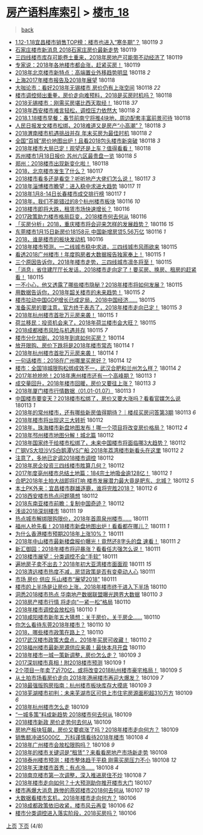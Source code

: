 [房产语料库索引](../../README.md)  > [楼市_18](楼市_18.md)
====
> [back](../README.md)

- [1.12-1.18宜昌楼市销售TOP榜：楼市也进入“寒冬期”？](http://jkwz.applinzi.com/ittc/7060337721048826886.html#1.12-1.18%E5%AE%9C%E6%98%8C%E6%A5%BC%E5%B8%82%E9%94%80%E5%94%AETOP%E6%A6%9C%EF%BC%9A%E6%A5%BC%E5%B8%82%E4%B9%9F%E8%BF%9B%E5%85%A5%E2%80%9C%E5%AF%92%E5%86%AC%E6%9C%9F%E2%80%9D%EF%BC%9F) 180119 *3* 
- [石家庄楼市新消息 2018石家庄房价最新走势](http://jkwz.applinzi.com/ittc/7060264080953050129.html#%E7%9F%B3%E5%AE%B6%E5%BA%84%E6%A5%BC%E5%B8%82%E6%96%B0%E6%B6%88%E6%81%AF+2018%E7%9F%B3%E5%AE%B6%E5%BA%84%E6%88%BF%E4%BB%B7%E6%9C%80%E6%96%B0%E8%B5%B0%E5%8A%BF) 180119  
- [三四线楼市库存可能卷土重来，2018年房地产可能带不动经济了](http://jkwz.applinzi.com/ittc/7060237196206801927.html#%E4%B8%89%E5%9B%9B%E7%BA%BF%E6%A5%BC%E5%B8%82%E5%BA%93%E5%AD%98%E5%8F%AF%E8%83%BD%E5%8D%B7%E5%9C%9F%E9%87%8D%E6%9D%A5%EF%BC%8C2018%E5%B9%B4%E6%88%BF%E5%9C%B0%E4%BA%A7%E5%8F%AF%E8%83%BD%E5%B8%A6%E4%B8%8D%E5%8A%A8%E7%BB%8F%E6%B5%8E%E4%BA%86) 180119  
- [专家说：2018年各地楼市都会涨，赶紧买房！](http://jkwz.applinzi.com/ittc/7060074942215750667.html#%E4%B8%93%E5%AE%B6%E8%AF%B4%EF%BC%9A2018%E5%B9%B4%E5%90%84%E5%9C%B0%E6%A5%BC%E5%B8%82%E9%83%BD%E4%BC%9A%E6%B6%A8%EF%BC%8C%E8%B5%B6%E7%B4%A7%E4%B9%B0%E6%88%BF%EF%BC%81) 180119  
- [2018年北京楼市新特点：高端置业外移趋势明显](http://jkwz.applinzi.com/ittc/7059970615685940230.html#2018%E5%B9%B4%E5%8C%97%E4%BA%AC%E6%A5%BC%E5%B8%82%E6%96%B0%E7%89%B9%E7%82%B9%EF%BC%9A%E9%AB%98%E7%AB%AF%E7%BD%AE%E4%B8%9A%E5%A4%96%E7%A7%BB%E8%B6%8B%E5%8A%BF%E6%98%8E%E6%98%BE) 180118 *2* 
- [上海2017年楼市报告及2018年展望](http://jkwz.applinzi.com/ittc/7059962033447896070.html#%E4%B8%8A%E6%B5%B72017%E5%B9%B4%E6%A5%BC%E5%B8%82%E6%8A%A5%E5%91%8A%E5%8F%8A2018%E5%B9%B4%E5%B1%95%E6%9C%9B) 180118  
- [大咖论市：看好2018年无锡楼市 房价仍有上涨空间](http://jkwz.applinzi.com/ittc/7059924672496272390.html#%E5%A4%A7%E5%92%96%E8%AE%BA%E5%B8%82%EF%BC%9A%E7%9C%8B%E5%A5%BD2018%E5%B9%B4%E6%97%A0%E9%94%A1%E6%A5%BC%E5%B8%82+%E6%88%BF%E4%BB%B7%E4%BB%8D%E6%9C%89%E4%B8%8A%E6%B6%A8%E7%A9%BA%E9%97%B4) 180118 *22* 
- [楼市调控频出重拳，房价走向难预料，2018是买房时机吗？](http://jkwz.applinzi.com/ittc/7059919238276318218.html#%E6%A5%BC%E5%B8%82%E8%B0%83%E6%8E%A7%E9%A2%91%E5%87%BA%E9%87%8D%E6%8B%B3%EF%BC%8C%E6%88%BF%E4%BB%B7%E8%B5%B0%E5%90%91%E9%9A%BE%E9%A2%84%E6%96%99%EF%BC%8C2018%E6%98%AF%E4%B9%B0%E6%88%BF%E6%97%B6%E6%9C%BA%E5%90%97%EF%BC%9F) 180118  
- [2018无锡楼市：刚需买房堪比西天取经！](http://jkwz.applinzi.com/ittc/7059899238421365776.html#2018%E6%97%A0%E9%94%A1%E6%A5%BC%E5%B8%82%EF%BC%9A%E5%88%9A%E9%9C%80%E4%B9%B0%E6%88%BF%E5%A0%AA%E6%AF%94%E8%A5%BF%E5%A4%A9%E5%8F%96%E7%BB%8F%EF%BC%81) 180118 *37* 
- [2018年西安楼市难言轻松，调控压力依然大](http://jkwz.applinzi.com/ittc/7059884407047848967.html#2018%E5%B9%B4%E8%A5%BF%E5%AE%89%E6%A5%BC%E5%B8%82%E9%9A%BE%E8%A8%80%E8%BD%BB%E6%9D%BE%EF%BC%8C%E8%B0%83%E6%8E%A7%E5%8E%8B%E5%8A%9B%E4%BE%9D%E7%84%B6%E5%A4%A7) 180118 *2* 
- [2018.1.18楼市早餐：春节前南宁将推4块地，周边配套丰富前景可待](http://jkwz.applinzi.com/ittc/7059874237332849671.html#2018.1.18%E6%A5%BC%E5%B8%82%E6%97%A9%E9%A4%90%EF%BC%9A%E6%98%A5%E8%8A%82%E5%89%8D%E5%8D%97%E5%AE%81%E5%B0%86%E6%8E%A84%E5%9D%97%E5%9C%B0%EF%BC%8C%E5%91%A8%E8%BE%B9%E9%85%8D%E5%A5%97%E4%B8%B0%E5%AF%8C%E5%89%8D%E6%99%AF%E5%8F%AF%E5%BE%85) 180118  
- [人民日报发文楼市松绑，2018难道又是房产“小高潮”？](http://jkwz.applinzi.com/ittc/7059873166732559366.html#%E4%BA%BA%E6%B0%91%E6%97%A5%E6%8A%A5%E5%8F%91%E6%96%87%E6%A5%BC%E5%B8%82%E6%9D%BE%E7%BB%91%EF%BC%8C2018%E9%9A%BE%E9%81%93%E5%8F%88%E6%98%AF%E6%88%BF%E4%BA%A7%E2%80%9C%E5%B0%8F%E9%AB%98%E6%BD%AE%E2%80%9D%EF%BC%9F) 180118 *3* 
- [2018渭南楼市机遇挑战并存 年末买房为最佳时机](http://jkwz.applinzi.com/ittc/7059844746199958538.html#2018%E6%B8%AD%E5%8D%97%E6%A5%BC%E5%B8%82%E6%9C%BA%E9%81%87%E6%8C%91%E6%88%98%E5%B9%B6%E5%AD%98+%E5%B9%B4%E6%9C%AB%E4%B9%B0%E6%88%BF%E4%B8%BA%E6%9C%80%E4%BD%B3%E6%97%B6%E6%9C%BA) 180118 *2* 
- [全国“百城”房价地图出炉！且看2018包头楼市新突破](http://jkwz.applinzi.com/ittc/7059870119977550855.html#%E5%85%A8%E5%9B%BD%E2%80%9C%E7%99%BE%E5%9F%8E%E2%80%9D%E6%88%BF%E4%BB%B7%E5%9C%B0%E5%9B%BE%E5%87%BA%E7%82%89%EF%BC%81%E4%B8%94%E7%9C%8B2018%E5%8C%85%E5%A4%B4%E6%A5%BC%E5%B8%82%E6%96%B0%E7%AA%81%E7%A0%B4) 180118 *3* 
- [2018年楼市大局已定！观望还是上车？值得看看！](http://jkwz.applinzi.com/ittc/7059869910887302155.html#2018%E5%B9%B4%E6%A5%BC%E5%B8%82%E5%A4%A7%E5%B1%80%E5%B7%B2%E5%AE%9A%EF%BC%81%E8%A7%82%E6%9C%9B%E8%BF%98%E6%98%AF%E4%B8%8A%E8%BD%A6%EF%BC%9F%E5%80%BC%E5%BE%97%E7%9C%8B%E7%9C%8B%EF%BC%81) 180118  
- [苏州楼市1月18日报价 苏州六区最贵盘一览](http://jkwz.applinzi.com/ittc/7059846696329020423.html#%E8%8B%8F%E5%B7%9E%E6%A5%BC%E5%B8%821%E6%9C%8818%E6%97%A5%E6%8A%A5%E4%BB%B7+%E8%8B%8F%E5%B7%9E%E5%85%AD%E5%8C%BA%E6%9C%80%E8%B4%B5%E7%9B%98%E4%B8%80%E8%A7%88) 180118 *5* 
- [郑州：2018楼市出现新变化啦！](http://jkwz.applinzi.com/ittc/7059816750743290896.html#%E9%83%91%E5%B7%9E%EF%BC%9A2018%E6%A5%BC%E5%B8%82%E5%87%BA%E7%8E%B0%E6%96%B0%E5%8F%98%E5%8C%96%E5%95%A6%EF%BC%81) 180118  
- [2018，北京楼市发生了什么？](http://jkwz.applinzi.com/ittc/7059671635051676678.html#2018%EF%BC%8C%E5%8C%97%E4%BA%AC%E6%A5%BC%E5%B8%82%E5%8F%91%E7%94%9F%E4%BA%86%E4%BB%80%E4%B9%88%EF%BC%9F) 180117  
- [2018楼市看多还是看空？听听地产大佬们怎么说！](http://jkwz.applinzi.com/ittc/7059637748283999242.html#2018%E6%A5%BC%E5%B8%82%E7%9C%8B%E5%A4%9A%E8%BF%98%E6%98%AF%E7%9C%8B%E7%A9%BA%EF%BC%9F%E5%90%AC%E5%90%AC%E5%9C%B0%E4%BA%A7%E5%A4%A7%E4%BD%AC%E4%BB%AC%E6%80%8E%E4%B9%88%E8%AF%B4%EF%BC%81) 180117 *3* 
- [2018年淄博楼市瞻望：进入稳中求进大趋势](http://jkwz.applinzi.com/ittc/7059562576185132042.html#2018%E5%B9%B4%E6%B7%84%E5%8D%9A%E6%A5%BC%E5%B8%82%E7%9E%BB%E6%9C%9B%EF%BC%9A%E8%BF%9B%E5%85%A5%E7%A8%B3%E4%B8%AD%E6%B1%82%E8%BF%9B%E5%A4%A7%E8%B6%8B%E5%8A%BF) 180117 *11* 
- [2018年1月8-14日长春楼市成交排行榜](http://jkwz.applinzi.com/ittc/7059553509794382859.html#2018%E5%B9%B41%E6%9C%888-14%E6%97%A5%E9%95%BF%E6%98%A5%E6%A5%BC%E5%B8%82%E6%88%90%E4%BA%A4%E6%8E%92%E8%A1%8C%E6%A6%9C) 180117 *1* 
- [2018年，我们不能错过的8个杭州楼市板块](http://jkwz.applinzi.com/ittc/7059306474440754186.html#2018%E5%B9%B4%EF%BC%8C%E6%88%91%E4%BB%AC%E4%B8%8D%E8%83%BD%E9%94%99%E8%BF%87%E7%9A%848%E4%B8%AA%E6%9D%AD%E5%B7%9E%E6%A5%BC%E5%B8%82%E6%9D%BF%E5%9D%97) 180116 *10* 
- [2018楼市即将大跌，租赁市场快速增长？](http://jkwz.applinzi.com/ittc/7059285022605837328.html#2018%E6%A5%BC%E5%B8%82%E5%8D%B3%E5%B0%86%E5%A4%A7%E8%B7%8C%EF%BC%8C%E7%A7%9F%E8%B5%81%E5%B8%82%E5%9C%BA%E5%BF%AB%E9%80%9F%E5%A2%9E%E9%95%BF%EF%BC%9F) 180116  
- [2017政策助力楼市格局巨变，2018楼市何去何从](http://jkwz.applinzi.com/ittc/7059236644664640519.html#2017%E6%94%BF%E7%AD%96%E5%8A%A9%E5%8A%9B%E6%A5%BC%E5%B8%82%E6%A0%BC%E5%B1%80%E5%B7%A8%E5%8F%98%EF%BC%8C2018%E6%A5%BC%E5%B8%82%E4%BD%95%E5%8E%BB%E4%BD%95%E4%BB%8E) 180116  
- [「买房分析」2018，重庆楼市将会迎来怎样的发展趋势？](http://jkwz.applinzi.com/ittc/7059211251484197905.html#%E3%80%8C%E4%B9%B0%E6%88%BF%E5%88%86%E6%9E%90%E3%80%8D2018%EF%BC%8C%E9%87%8D%E5%BA%86%E6%A5%BC%E5%B8%82%E5%B0%86%E4%BC%9A%E8%BF%8E%E6%9D%A5%E6%80%8E%E6%A0%B7%E7%9A%84%E5%8F%91%E5%B1%95%E8%B6%8B%E5%8A%BF%EF%BC%9F) 180116 *15* 
- [东莞楼市1月15日新房价18158元 中国新增房贷5.56万亿](http://jkwz.applinzi.com/ittc/7059207126243607558.html#%E4%B8%9C%E8%8E%9E%E6%A5%BC%E5%B8%821%E6%9C%8815%E6%97%A5%E6%96%B0%E6%88%BF%E4%BB%B718158%E5%85%83+%E4%B8%AD%E5%9B%BD%E6%96%B0%E5%A2%9E%E6%88%BF%E8%B4%B75.56%E4%B8%87%E4%BA%BF) 180116 *1* 
- [2018，谁是楼市的板块发动机](http://jkwz.applinzi.com/ittc/7059195159797826566.html#2018%EF%BC%8C%E8%B0%81%E6%98%AF%E6%A5%BC%E5%B8%82%E7%9A%84%E6%9D%BF%E5%9D%97%E5%8F%91%E5%8A%A8%E6%9C%BA) 180116  
- [2018年楼市预测，一二线城市稳中求进，三四线城市风雨欲来](http://jkwz.applinzi.com/ittc/7058947028078298118.html#2018%E5%B9%B4%E6%A5%BC%E5%B8%82%E9%A2%84%E6%B5%8B%EF%BC%8C%E4%B8%80%E4%BA%8C%E7%BA%BF%E5%9F%8E%E5%B8%82%E7%A8%B3%E4%B8%AD%E6%B1%82%E8%BF%9B%EF%BC%8C%E4%B8%89%E5%9B%9B%E7%BA%BF%E5%9F%8E%E5%B8%82%E9%A3%8E%E9%9B%A8%E6%AC%B2%E6%9D%A5) 180115  
- [看透2018广州楼市！年度购房者大数据报告独家奉上！](http://jkwz.applinzi.com/ittc/7058889518281655307.html#%E7%9C%8B%E9%80%8F2018%E5%B9%BF%E5%B7%9E%E6%A5%BC%E5%B8%82%EF%BC%81%E5%B9%B4%E5%BA%A6%E8%B4%AD%E6%88%BF%E8%80%85%E5%A4%A7%E6%95%B0%E6%8D%AE%E6%8A%A5%E5%91%8A%E7%8B%AC%E5%AE%B6%E5%A5%89%E4%B8%8A%EF%BC%81) 180115 *1* 
- [三个原因告诉你，2018年楼市走势，三四线城市凛冬将至！](http://jkwz.applinzi.com/ittc/7058874812712092682.html#%E4%B8%89%E4%B8%AA%E5%8E%9F%E5%9B%A0%E5%91%8A%E8%AF%89%E4%BD%A0%EF%BC%8C2018%E5%B9%B4%E6%A5%BC%E5%B8%82%E8%B5%B0%E5%8A%BF%EF%BC%8C%E4%B8%89%E5%9B%9B%E7%BA%BF%E5%9F%8E%E5%B8%82%E5%87%9B%E5%86%AC%E5%B0%86%E8%87%B3%EF%BC%81) 180115  
- [「消息」省住建厅厅长发话，2018楼市走向定了！要买房、换房、租房的赶紧看！](http://jkwz.applinzi.com/ittc/7058874792566850567.html#%E3%80%8C%E6%B6%88%E6%81%AF%E3%80%8D%E7%9C%81%E4%BD%8F%E5%BB%BA%E5%8E%85%E5%8E%85%E9%95%BF%E5%8F%91%E8%AF%9D%EF%BC%8C2018%E6%A5%BC%E5%B8%82%E8%B5%B0%E5%90%91%E5%AE%9A%E4%BA%86%EF%BC%81%E8%A6%81%E4%B9%B0%E6%88%BF%E3%80%81%E6%8D%A2%E6%88%BF%E3%80%81%E7%A7%9F%E6%88%BF%E7%9A%84%E8%B5%B6%E7%B4%A7%E7%9C%8B%EF%BC%81) 180115  
- [一不小心，他又透露了哪些楼市隐秘？2018年楼市将如何发展？](http://jkwz.applinzi.com/ittc/7058819287500719111.html#%E4%B8%80%E4%B8%8D%E5%B0%8F%E5%BF%83%EF%BC%8C%E4%BB%96%E5%8F%88%E9%80%8F%E9%9C%B2%E4%BA%86%E5%93%AA%E4%BA%9B%E6%A5%BC%E5%B8%82%E9%9A%90%E7%A7%98%EF%BC%9F2018%E5%B9%B4%E6%A5%BC%E5%B8%82%E5%B0%86%E5%A6%82%E4%BD%95%E5%8F%91%E5%B1%95%EF%BC%9F) 180115  
- [用数据告诉你，2018年韶关楼市的未来趋势！](http://jkwz.applinzi.com/ittc/7058807970538718215.html#%E7%94%A8%E6%95%B0%E6%8D%AE%E5%91%8A%E8%AF%89%E4%BD%A0%EF%BC%8C2018%E5%B9%B4%E9%9F%B6%E5%85%B3%E6%A5%BC%E5%B8%82%E7%9A%84%E6%9C%AA%E6%9D%A5%E8%B6%8B%E5%8A%BF%EF%BC%81) 180115 *2* 
- [楼市拉动中国GDP增长已成定局，2018中国经济……](http://jkwz.applinzi.com/ittc/7058816194268627984.html#%E6%A5%BC%E5%B8%82%E6%8B%89%E5%8A%A8%E4%B8%AD%E5%9B%BDGDP%E5%A2%9E%E9%95%BF%E5%B7%B2%E6%88%90%E5%AE%9A%E5%B1%80%EF%BC%8C2018%E4%B8%AD%E5%9B%BD%E7%BB%8F%E6%B5%8E%E2%80%A6%E2%80%A6) 180115  
- [准备买房的要注意，官方终于表态了，2018年楼市走向已定！](http://jkwz.applinzi.com/ittc/7058816173896893447.html#%E5%87%86%E5%A4%87%E4%B9%B0%E6%88%BF%E7%9A%84%E8%A6%81%E6%B3%A8%E6%84%8F%EF%BC%8C%E5%AE%98%E6%96%B9%E7%BB%88%E4%BA%8E%E8%A1%A8%E6%80%81%E4%BA%86%EF%BC%8C2018%E5%B9%B4%E6%A5%BC%E5%B8%82%E8%B5%B0%E5%90%91%E5%B7%B2%E5%AE%9A%EF%BC%81) 180115 *3* 
- [2018年杭州楼市首批万元房来袭！](http://jkwz.applinzi.com/ittc/7058815125576745994.html#2018%E5%B9%B4%E6%9D%AD%E5%B7%9E%E6%A5%BC%E5%B8%82%E9%A6%96%E6%89%B9%E4%B8%87%E5%85%83%E6%88%BF%E6%9D%A5%E8%A2%AD%EF%BC%81) 180115 *1* 
- [荷兰移民：投资机会来了，2018年荷兰楼市会大旺？](http://jkwz.applinzi.com/ittc/7058740527275443210.html#%E8%8D%B7%E5%85%B0%E7%A7%BB%E6%B0%91%EF%BC%9A%E6%8A%95%E8%B5%84%E6%9C%BA%E4%BC%9A%E6%9D%A5%E4%BA%86%EF%BC%8C2018%E5%B9%B4%E8%8D%B7%E5%85%B0%E6%A5%BC%E5%B8%82%E4%BC%9A%E5%A4%A7%E6%97%BA%EF%BC%9F) 180115  
- [2018成都楼市风险与机遇并存](http://jkwz.applinzi.com/ittc/7058667044285711366.html#2018%E6%88%90%E9%83%BD%E6%A5%BC%E5%B8%82%E9%A3%8E%E9%99%A9%E4%B8%8E%E6%9C%BA%E9%81%87%E5%B9%B6%E5%AD%98) 180115 *7* 
- [楼市分化加剧，2018年到底如何买房？](http://jkwz.applinzi.com/ittc/7058553272892130315.html#%E6%A5%BC%E5%B8%82%E5%88%86%E5%8C%96%E5%8A%A0%E5%89%A7%EF%BC%8C2018%E5%B9%B4%E5%88%B0%E5%BA%95%E5%A6%82%E4%BD%95%E4%B9%B0%E6%88%BF%EF%BC%9F) 180114  
- [放开限购、房价下跌将是2018年楼市常态](http://jkwz.applinzi.com/ittc/7058542057130296336.html#%E6%94%BE%E5%BC%80%E9%99%90%E8%B4%AD%E3%80%81%E6%88%BF%E4%BB%B7%E4%B8%8B%E8%B7%8C%E5%B0%86%E6%98%AF2018%E5%B9%B4%E6%A5%BC%E5%B8%82%E5%B8%B8%E6%80%81) 180114 *1* 
- [2018年杭州楼市首批万元房来袭！](http://jkwz.applinzi.com/ittc/7058521048603952138.html#2018%E5%B9%B4%E6%9D%AD%E5%B7%9E%E6%A5%BC%E5%B8%82%E9%A6%96%E6%89%B9%E4%B8%87%E5%85%83%E6%88%BF%E6%9D%A5%E8%A2%AD%EF%BC%81) 180114 *1* 
- [一句话楼市：2018在广州哪里买房好？](http://jkwz.applinzi.com/ittc/7058497982217847814.html#%E4%B8%80%E5%8F%A5%E8%AF%9D%E6%A5%BC%E5%B8%82%EF%BC%9A2018%E5%9C%A8%E5%B9%BF%E5%B7%9E%E5%93%AA%E9%87%8C%E4%B9%B0%E6%88%BF%E5%A5%BD%EF%BC%9F) 180114 *12* 
- [楼市：全国18城限购松绑成效不一，武汉合肥和兰州怎么样？](http://jkwz.applinzi.com/ittc/7058379456366773254.html#%E6%A5%BC%E5%B8%82%EF%BC%9A%E5%85%A8%E5%9B%BD18%E5%9F%8E%E9%99%90%E8%B4%AD%E6%9D%BE%E7%BB%91%E6%88%90%E6%95%88%E4%B8%8D%E4%B8%80%EF%BC%8C%E6%AD%A6%E6%B1%89%E5%90%88%E8%82%A5%E5%92%8C%E5%85%B0%E5%B7%9E%E6%80%8E%E4%B9%88%E6%A0%B7%EF%BC%9F) 180114 *2* 
- [2017年抢抢抢！2018年惠州楼市还有一个高峰期？](http://jkwz.applinzi.com/ittc/7058163188405634065.html#2017%E5%B9%B4%E6%8A%A2%E6%8A%A2%E6%8A%A2%EF%BC%812018%E5%B9%B4%E6%83%A0%E5%B7%9E%E6%A5%BC%E5%B8%82%E8%BF%98%E6%9C%89%E4%B8%80%E4%B8%AA%E9%AB%98%E5%B3%B0%E6%9C%9F%EF%BC%9F) 180113 *1* 
- [成交量回升，2018年楼市回暖，房价又要往上涨？](http://jkwz.applinzi.com/ittc/7058140621347226640.html#%E6%88%90%E4%BA%A4%E9%87%8F%E5%9B%9E%E5%8D%87%EF%BC%8C2018%E5%B9%B4%E6%A5%BC%E5%B8%82%E5%9B%9E%E6%9A%96%EF%BC%8C%E6%88%BF%E4%BB%B7%E5%8F%88%E8%A6%81%E5%BE%80%E4%B8%8A%E6%B6%A8%EF%BC%9F) 180113 *3* 
- [2018年厦门楼市行情数据（01.01-01.07）](http://jkwz.applinzi.com/ittc/7057744972315362321.html#2018%E5%B9%B4%E5%8E%A6%E9%97%A8%E6%A5%BC%E5%B8%82%E8%A1%8C%E6%83%85%E6%95%B0%E6%8D%AE%EF%BC%8801.01-01.07%EF%BC%89) 180113 *1* 
- [中国楼市要变天？2018楼市松绑了，房价又要大涨吗？看看官媒怎么说](http://jkwz.applinzi.com/ittc/7058022147107062800.html#%E4%B8%AD%E5%9B%BD%E6%A5%BC%E5%B8%82%E8%A6%81%E5%8F%98%E5%A4%A9%EF%BC%9F2018%E6%A5%BC%E5%B8%82%E6%9D%BE%E7%BB%91%E4%BA%86%EF%BC%8C%E6%88%BF%E4%BB%B7%E5%8F%88%E8%A6%81%E5%A4%A7%E6%B6%A8%E5%90%97%EF%BC%9F%E7%9C%8B%E7%9C%8B%E5%AE%98%E5%AA%92%E6%80%8E%E4%B9%88%E8%AF%B4) 180113 *1* 
- [2018年的常州楼市，还有哪些新房值得期待？｜楼叔买房问答第3期](http://jkwz.applinzi.com/ittc/7057934443656774673.html#2018%E5%B9%B4%E7%9A%84%E5%B8%B8%E5%B7%9E%E6%A5%BC%E5%B8%82%EF%BC%8C%E8%BF%98%E6%9C%89%E5%93%AA%E4%BA%9B%E6%96%B0%E6%88%BF%E5%80%BC%E5%BE%97%E6%9C%9F%E5%BE%85%EF%BC%9F%EF%BD%9C%E6%A5%BC%E5%8F%94%E4%B9%B0%E6%88%BF%E9%97%AE%E7%AD%94%E7%AC%AC3%E6%9C%9F) 180113 *6* 
- [2018年楼市将出现这三大转折](http://jkwz.applinzi.com/ittc/7057825466998588432.html#2018%E5%B9%B4%E6%A5%BC%E5%B8%82%E5%B0%86%E5%87%BA%E7%8E%B0%E8%BF%99%E4%B8%89%E5%A4%A7%E8%BD%AC%E6%8A%98) 180112  
- [2018年，珠海楼市新盘地图发布！哪一个项目将改变房价格局？](http://jkwz.applinzi.com/ittc/7057795721451799568.html#2018%E5%B9%B4%EF%BC%8C%E7%8F%A0%E6%B5%B7%E6%A5%BC%E5%B8%82%E6%96%B0%E7%9B%98%E5%9C%B0%E5%9B%BE%E5%8F%91%E5%B8%83%EF%BC%81%E5%93%AA%E4%B8%80%E4%B8%AA%E9%A1%B9%E7%9B%AE%E5%B0%86%E6%94%B9%E5%8F%98%E6%88%BF%E4%BB%B7%E6%A0%BC%E5%B1%80%EF%BC%9F) 180112 *4* 
- [2018年邳州楼市地图分解！城北篇](http://jkwz.applinzi.com/ittc/7057742438620202000.html#2018%E5%B9%B4%E9%82%B3%E5%B7%9E%E6%A5%BC%E5%B8%82%E5%9C%B0%E5%9B%BE%E5%88%86%E8%A7%A3%EF%BC%81%E5%9F%8E%E5%8C%97%E7%AF%87) 180112  
- [2018年国家终于给楼市松绑了，未来中国楼市将面临哪3大趋势？](http://jkwz.applinzi.com/ittc/7057742007437362182.html#2018%E5%B9%B4%E5%9B%BD%E5%AE%B6%E7%BB%88%E4%BA%8E%E7%BB%99%E6%A5%BC%E5%B8%82%E6%9D%BE%E7%BB%91%E4%BA%86%EF%BC%8C%E6%9C%AA%E6%9D%A5%E4%B8%AD%E5%9B%BD%E6%A5%BC%E5%B8%82%E5%B0%86%E9%9D%A2%E4%B8%B4%E5%93%AA3%E5%A4%A7%E8%B6%8B%E5%8A%BF%EF%BC%9F) 180112  
- [广钢VS大坦沙VS白鹅潭VS广船 2018年荔湾楼市新看头在这里](http://jkwz.applinzi.com/ittc/7057739521242694662.html#%E5%B9%BF%E9%92%A2VS%E5%A4%A7%E5%9D%A6%E6%B2%99VS%E7%99%BD%E9%B9%85%E6%BD%ADVS%E5%B9%BF%E8%88%B9+2018%E5%B9%B4%E8%8D%94%E6%B9%BE%E6%A5%BC%E5%B8%82%E6%96%B0%E7%9C%8B%E5%A4%B4%E5%9C%A8%E8%BF%99%E9%87%8C) 180112 *2* 
- [注意了，多地已定调2018楼市调控](http://jkwz.applinzi.com/ittc/7057697274593805329.html#%E6%B3%A8%E6%84%8F%E4%BA%86%EF%BC%8C%E5%A4%9A%E5%9C%B0%E5%B7%B2%E5%AE%9A%E8%B0%832018%E6%A5%BC%E5%B8%82%E8%B0%83%E6%8E%A7) 180112  
- [2018年房企投资三四线楼市胜算几何？](http://jkwz.applinzi.com/ittc/7057688465162896391.html#2018%E5%B9%B4%E6%88%BF%E4%BC%81%E6%8A%95%E8%B5%84%E4%B8%89%E5%9B%9B%E7%BA%BF%E6%A5%BC%E5%B8%82%E8%83%9C%E7%AE%97%E5%87%A0%E4%BD%95%EF%BC%9F) 180112  
- [2017年度亳州楼市总结土地篇：184宗土地吸金逾128亿！](http://jkwz.applinzi.com/ittc/7057686194727420944.html#2017%E5%B9%B4%E5%BA%A6%E4%BA%B3%E5%B7%9E%E6%A5%BC%E5%B8%82%E6%80%BB%E7%BB%93%E5%9C%9F%E5%9C%B0%E7%AF%87%EF%BC%9A184%E5%AE%97%E5%9C%9F%E5%9C%B0%E5%90%B8%E9%87%91%E9%80%BE128%E4%BA%BF%EF%BC%81) 180112 *1* 
- [合肥2018年土拍大战即将打响 楼市发展潜力最大竟是肥东、北城？](http://jkwz.applinzi.com/ittc/7057659953630675985.html#%E5%90%88%E8%82%A52018%E5%B9%B4%E5%9C%9F%E6%8B%8D%E5%A4%A7%E6%88%98%E5%8D%B3%E5%B0%86%E6%89%93%E5%93%8D+%E6%A5%BC%E5%B8%82%E5%8F%91%E5%B1%95%E6%BD%9C%E5%8A%9B%E6%9C%80%E5%A4%A7%E7%AB%9F%E6%98%AF%E8%82%A5%E4%B8%9C%E3%80%81%E5%8C%97%E5%9F%8E%EF%BC%9F) 180112 *5* 
- [本土PK外来：宜昌楼市群雄逐鹿，谁将完胜2018？](http://jkwz.applinzi.com/ittc/7057652397902398470.html#%E6%9C%AC%E5%9C%9FPK%E5%A4%96%E6%9D%A5%EF%BC%9A%E5%AE%9C%E6%98%8C%E6%A5%BC%E5%B8%82%E7%BE%A4%E9%9B%84%E9%80%90%E9%B9%BF%EF%BC%8C%E8%B0%81%E5%B0%86%E5%AE%8C%E8%83%9C2018%EF%BC%9F) 180112 *6* 
- [2018西安楼市热点问题猜想](http://jkwz.applinzi.com/ittc/7057648723834700811.html#2018%E8%A5%BF%E5%AE%89%E6%A5%BC%E5%B8%82%E7%83%AD%E7%82%B9%E9%97%AE%E9%A2%98%E7%8C%9C%E6%83%B3) 180112  
- [2018东南亚楼市前瞻：复制中国奇迹？](http://jkwz.applinzi.com/ittc/7057608189959209991.html#2018%E4%B8%9C%E5%8D%97%E4%BA%9A%E6%A5%BC%E5%B8%82%E5%89%8D%E7%9E%BB%EF%BC%9A%E5%A4%8D%E5%88%B6%E4%B8%AD%E5%9B%BD%E5%A5%87%E8%BF%B9%EF%BC%9F) 180112  
- [浅谈2018深圳楼市](http://jkwz.applinzi.com/ittc/7057473869240075270.html#%E6%B5%85%E8%B0%882018%E6%B7%B1%E5%9C%B3%E6%A5%BC%E5%B8%82) 180111 *19* 
- [热点城市解绑限购限价，2018年首周泉州楼市……](http://jkwz.applinzi.com/ittc/7057384510969086982.html#%E7%83%AD%E7%82%B9%E5%9F%8E%E5%B8%82%E8%A7%A3%E7%BB%91%E9%99%90%E8%B4%AD%E9%99%90%E4%BB%B7%EF%BC%8C2018%E5%B9%B4%E9%A6%96%E5%91%A8%E6%B3%89%E5%B7%9E%E6%A5%BC%E5%B8%82%E2%80%A6%E2%80%A6) 180111  
- [福州人抢先看！2018楼市新盘地图出炉！看看都在哪儿？](http://jkwz.applinzi.com/ittc/7057370557224322054.html#%E7%A6%8F%E5%B7%9E%E4%BA%BA%E6%8A%A2%E5%85%88%E7%9C%8B%EF%BC%812018%E6%A5%BC%E5%B8%82%E6%96%B0%E7%9B%98%E5%9C%B0%E5%9B%BE%E5%87%BA%E7%82%89%EF%BC%81%E7%9C%8B%E7%9C%8B%E9%83%BD%E5%9C%A8%E5%93%AA%E5%84%BF%EF%BC%9F) 180111 *1* 
- [为什么香港楼市预期2018年上涨10%？](http://jkwz.applinzi.com/ittc/7057338184097072139.html#%E4%B8%BA%E4%BB%80%E4%B9%88%E9%A6%99%E6%B8%AF%E6%A5%BC%E5%B8%82%E9%A2%84%E6%9C%9F2018%E5%B9%B4%E4%B8%8A%E6%B6%A810%25%EF%BC%9F) 180111  
- [2018年中山楼市最新楼盘报价曝光！竟然还8字头的盘 速看！](http://jkwz.applinzi.com/ittc/7057305142209020944.html#2018%E5%B9%B4%E4%B8%AD%E5%B1%B1%E6%A5%BC%E5%B8%82%E6%9C%80%E6%96%B0%E6%A5%BC%E7%9B%98%E6%8A%A5%E4%BB%B7%E6%9B%9D%E5%85%89%EF%BC%81%E7%AB%9F%E7%84%B6%E8%BF%988%E5%AD%97%E5%A4%B4%E7%9A%84%E7%9B%98+%E9%80%9F%E7%9C%8B%EF%BC%81) 180111 *2* 
- [新汇御园：2018年楼市将迎暴涨？看看任志强怎么说！](http://jkwz.applinzi.com/ittc/7057290031834596368.html#%E6%96%B0%E6%B1%87%E5%BE%A1%E5%9B%AD%EF%BC%9A2018%E5%B9%B4%E6%A5%BC%E5%B8%82%E5%B0%86%E8%BF%8E%E6%9A%B4%E6%B6%A8%EF%BC%9F%E7%9C%8B%E7%9C%8B%E4%BB%BB%E5%BF%97%E5%BC%BA%E6%80%8E%E4%B9%88%E8%AF%B4%EF%BC%81) 180111  
- [2018楼市展望：分类调控不会“手软”](http://jkwz.applinzi.com/ittc/7057250054216090635.html#2018%E6%A5%BC%E5%B8%82%E5%B1%95%E6%9C%9B%EF%BC%9A%E5%88%86%E7%B1%BB%E8%B0%83%E6%8E%A7%E4%B8%8D%E4%BC%9A%E2%80%9C%E6%89%8B%E8%BD%AF%E2%80%9D) 180111  
- [遍地房子卖不出去？2018年初大亚湾楼市面面观](http://jkwz.applinzi.com/ittc/7057249817506350087.html#%E9%81%8D%E5%9C%B0%E6%88%BF%E5%AD%90%E5%8D%96%E4%B8%8D%E5%87%BA%E5%8E%BB%EF%BC%9F2018%E5%B9%B4%E5%88%9D%E5%A4%A7%E4%BA%9A%E6%B9%BE%E6%A5%BC%E5%B8%82%E9%9D%A2%E9%9D%A2%E8%A7%82) 180111 *15* 
- [2018清远楼市热度不减，房贷政策是否有变牵动人心](http://jkwz.applinzi.com/ittc/7057240108476924945.html#2018%E6%B8%85%E8%BF%9C%E6%A5%BC%E5%B8%82%E7%83%AD%E5%BA%A6%E4%B8%8D%E5%87%8F%EF%BC%8C%E6%88%BF%E8%B4%B7%E6%94%BF%E7%AD%96%E6%98%AF%E5%90%A6%E6%9C%89%E5%8F%98%E7%89%B5%E5%8A%A8%E4%BA%BA%E5%BF%83) 180111  
- [市场 房价 供应 乐山楼市“展望2018”](http://jkwz.applinzi.com/ittc/7057237888247268358.html#%E5%B8%82%E5%9C%BA+%E6%88%BF%E4%BB%B7+%E4%BE%9B%E5%BA%94+%E4%B9%90%E5%B1%B1%E6%A5%BC%E5%B8%82%E2%80%9C%E5%B1%95%E6%9C%9B2018%E2%80%9D) 180111  
- [楼市的上半场是让房价上涨，2018年楼市终于进入下半场](http://jkwz.applinzi.com/ittc/7057063163025949713.html#%E6%A5%BC%E5%B8%82%E7%9A%84%E4%B8%8A%E5%8D%8A%E5%9C%BA%E6%98%AF%E8%AE%A9%E6%88%BF%E4%BB%B7%E4%B8%8A%E6%B6%A8%EF%BC%8C2018%E5%B9%B4%E6%A5%BC%E5%B8%82%E7%BB%88%E4%BA%8E%E8%BF%9B%E5%85%A5%E4%B8%8B%E5%8D%8A%E5%9C%BA) 180110  
- [洞悉2018楼市热点 华南地产数据联盟曝光跨界大数据](http://jkwz.applinzi.com/ittc/7057039840451757067.html#%E6%B4%9E%E6%82%892018%E6%A5%BC%E5%B8%82%E7%83%AD%E7%82%B9+%E5%8D%8E%E5%8D%97%E5%9C%B0%E4%BA%A7%E6%95%B0%E6%8D%AE%E8%81%94%E7%9B%9F%E6%9B%9D%E5%85%89%E8%B7%A8%E7%95%8C%E5%A4%A7%E6%95%B0%E6%8D%AE) 180110 *3* 
- [2018房产楼市行情 将走向“一紧一松”格局](http://jkwz.applinzi.com/ittc/7056998169055855626.html#2018%E6%88%BF%E4%BA%A7%E6%A5%BC%E5%B8%82%E8%A1%8C%E6%83%85+%E5%B0%86%E8%B5%B0%E5%90%91%E2%80%9C%E4%B8%80%E7%B4%A7%E4%B8%80%E6%9D%BE%E2%80%9D%E6%A0%BC%E5%B1%80) 180110  
- [2018年楼市调控会放松吗](http://jkwz.applinzi.com/ittc/7057001429309326346.html#2018%E5%B9%B4%E6%A5%BC%E5%B8%82%E8%B0%83%E6%8E%A7%E4%BC%9A%E6%94%BE%E6%9D%BE%E5%90%97) 180110 *1* 
- [2018咸阳楼市新年五大猜想：关于房价，关于房企……](http://jkwz.applinzi.com/ittc/7057000622568506379.html#2018%E5%92%B8%E9%98%B3%E6%A5%BC%E5%B8%82%E6%96%B0%E5%B9%B4%E4%BA%94%E5%A4%A7%E7%8C%9C%E6%83%B3%EF%BC%9A%E5%85%B3%E4%BA%8E%E6%88%BF%E4%BB%B7%EF%BC%8C%E5%85%B3%E4%BA%8E%E6%88%BF%E4%BC%81%E2%80%A6%E2%80%A6) 180110  
- [你怎么看待东莞2018年楼市？](http://jkwz.applinzi.com/ittc/7056973948393096199.html#%E4%BD%A0%E6%80%8E%E4%B9%88%E7%9C%8B%E5%BE%85%E4%B8%9C%E8%8E%9E2018%E5%B9%B4%E6%A5%BC%E5%B8%82%EF%BC%9F) 180110 *10* 
- [2018，哪些楼市政策在路上？](http://jkwz.applinzi.com/ittc/7056882328792466443.html#2018%EF%BC%8C%E5%93%AA%E4%BA%9B%E6%A5%BC%E5%B8%82%E6%94%BF%E7%AD%96%E5%9C%A8%E8%B7%AF%E4%B8%8A%EF%BC%9F) 180110  
- [2017武汉楼市政策大盘点，2018年买房可收藏！](http://jkwz.applinzi.com/ittc/7056865844166919174.html#2017%E6%AD%A6%E6%B1%89%E6%A5%BC%E5%B8%82%E6%94%BF%E7%AD%96%E5%A4%A7%E7%9B%98%E7%82%B9%EF%BC%8C2018%E5%B9%B4%E4%B9%B0%E6%88%BF%E5%8F%AF%E6%94%B6%E8%97%8F%EF%BC%81) 180110 *2* 
- [2018福州楼市最新房源供应来袭！最快本月开盘](http://jkwz.applinzi.com/ittc/7056858483738018826.html#2018%E7%A6%8F%E5%B7%9E%E6%A5%BC%E5%B8%82%E6%9C%80%E6%96%B0%E6%88%BF%E6%BA%90%E4%BE%9B%E5%BA%94%E6%9D%A5%E8%A2%AD%EF%BC%81%E6%9C%80%E5%BF%AB%E6%9C%AC%E6%9C%88%E5%BC%80%E7%9B%98) 180110  
- [2018年楼市一城一策新调整，房价怎么走？](http://jkwz.applinzi.com/ittc/7056730206532797450.html#2018%E5%B9%B4%E6%A5%BC%E5%B8%82%E4%B8%80%E5%9F%8E%E4%B8%80%E7%AD%96%E6%96%B0%E8%B0%83%E6%95%B4%EF%BC%8C%E6%88%BF%E4%BB%B7%E6%80%8E%E4%B9%88%E8%B5%B0%EF%BC%9F) 180109 *3* 
- [2017深圳楼市真相！附2018楼市预测](http://jkwz.applinzi.com/ittc/7056617038431126545.html#2017%E6%B7%B1%E5%9C%B3%E6%A5%BC%E5%B8%82%E7%9C%9F%E7%9B%B8%EF%BC%81%E9%99%842018%E6%A5%BC%E5%B8%82%E9%A2%84%E6%B5%8B) 180109 *1* 
- [2个项目一年卖了近70亿，或将改变2018杭州楼市豪宅格局！](http://jkwz.applinzi.com/ittc/7056638576089891851.html#2%E4%B8%AA%E9%A1%B9%E7%9B%AE%E4%B8%80%E5%B9%B4%E5%8D%96%E4%BA%86%E8%BF%9170%E4%BA%BF%EF%BC%8C%E6%88%96%E5%B0%86%E6%94%B9%E5%8F%982018%E6%9D%AD%E5%B7%9E%E6%A5%BC%E5%B8%82%E8%B1%AA%E5%AE%85%E6%A0%BC%E5%B1%80%EF%BC%81) 180109 *5* 
- [从土拍市场看房价走向 2018年港闸楼市再迎大爆发？](http://jkwz.applinzi.com/ittc/7056628668590195722.html#%E4%BB%8E%E5%9C%9F%E6%8B%8D%E5%B8%82%E5%9C%BA%E7%9C%8B%E6%88%BF%E4%BB%B7%E8%B5%B0%E5%90%91+2018%E5%B9%B4%E6%B8%AF%E9%97%B8%E6%A5%BC%E5%B8%82%E5%86%8D%E8%BF%8E%E5%A4%A7%E7%88%86%E5%8F%91%EF%BC%9F) 180109 *7* 
- [2018最强版购房指南：杭州楼市板块库存大摸底](http://jkwz.applinzi.com/ittc/7056573019328087057.html#2018%E6%9C%80%E5%BC%BA%E7%89%88%E8%B4%AD%E6%88%BF%E6%8C%87%E5%8D%97%EF%BC%9A%E6%9D%AD%E5%B7%9E%E6%A5%BC%E5%B8%82%E6%9D%BF%E5%9D%97%E5%BA%93%E5%AD%98%E5%A4%A7%E6%91%B8%E5%BA%95) 180109 *3* 
- [2018芜湖楼市初判：未来芜湖市区可供上市住宅房源面积超310万方](http://jkwz.applinzi.com/ittc/7056544695625188358.html#2018%E8%8A%9C%E6%B9%96%E6%A5%BC%E5%B8%82%E5%88%9D%E5%88%A4%EF%BC%9A%E6%9C%AA%E6%9D%A5%E8%8A%9C%E6%B9%96%E5%B8%82%E5%8C%BA%E5%8F%AF%E4%BE%9B%E4%B8%8A%E5%B8%82%E4%BD%8F%E5%AE%85%E6%88%BF%E6%BA%90%E9%9D%A2%E7%A7%AF%E8%B6%85310%E4%B8%87%E6%96%B9) 180109 *6* 
- [2018年杭州楼市怎么走](http://jkwz.applinzi.com/ittc/7056528545566688263.html#2018%E5%B9%B4%E6%9D%AD%E5%B7%9E%E6%A5%BC%E5%B8%82%E6%80%8E%E4%B9%88%E8%B5%B0) 180109  
- [“一城多策”料成新趋势 2018楼市何去何从](http://jkwz.applinzi.com/ittc/7056515926256518150.html#%E2%80%9C%E4%B8%80%E5%9F%8E%E5%A4%9A%E7%AD%96%E2%80%9D%E6%96%99%E6%88%90%E6%96%B0%E8%B6%8B%E5%8A%BF+2018%E6%A5%BC%E5%B8%82%E4%BD%95%E5%8E%BB%E4%BD%95%E4%BB%8E) 180109  
- [2018楼市新政 房价走势何去何从](http://jkwz.applinzi.com/ittc/7056514349881885702.html#2018%E6%A5%BC%E5%B8%82%E6%96%B0%E6%94%BF+%E6%88%BF%E4%BB%B7%E8%B5%B0%E5%8A%BF%E4%BD%95%E5%8E%BB%E4%BD%95%E4%BB%8E) 180109  
- [房地产板块狂飙，房价又要疯涨了吗？2018年楼市走向何方？](http://jkwz.applinzi.com/ittc/7056513821647045649.html#%E6%88%BF%E5%9C%B0%E4%BA%A7%E6%9D%BF%E5%9D%97%E7%8B%82%E9%A3%99%EF%BC%8C%E6%88%BF%E4%BB%B7%E5%8F%88%E8%A6%81%E7%96%AF%E6%B6%A8%E4%BA%86%E5%90%97%EF%BC%9F2018%E5%B9%B4%E6%A5%BC%E5%B8%82%E8%B5%B0%E5%90%91%E4%BD%95%E6%96%B9%EF%BC%9F) 180109  
- [销售额冲进5000亿   万科谨慎看待2018年楼市](http://jkwz.applinzi.com/ittc/7056329957028922378.html#%E9%94%80%E5%94%AE%E9%A2%9D%E5%86%B2%E8%BF%9B5000%E4%BA%BF+%C2%A0+%E4%B8%87%E7%A7%91%E8%B0%A8%E6%85%8E%E7%9C%8B%E5%BE%852018%E5%B9%B4%E6%A5%BC%E5%B8%82) 180108 *4* 
- [2018年广州楼市会放松限购吗？](http://jkwz.applinzi.com/ittc/7056286386443781137.html#2018%E5%B9%B4%E5%B9%BF%E5%B7%9E%E6%A5%BC%E5%B8%82%E4%BC%9A%E6%94%BE%E6%9D%BE%E9%99%90%E8%B4%AD%E5%90%97%EF%BC%9F) 180108 *9* 
- [2018年的楼市关键词是“租赁”？来看看房地产市场新走势](http://jkwz.applinzi.com/ittc/7056240146024760330.html#2018%E5%B9%B4%E7%9A%84%E6%A5%BC%E5%B8%82%E5%85%B3%E9%94%AE%E8%AF%8D%E6%98%AF%E2%80%9C%E7%A7%9F%E8%B5%81%E2%80%9D%EF%BC%9F%E6%9D%A5%E7%9C%8B%E7%9C%8B%E6%88%BF%E5%9C%B0%E4%BA%A7%E5%B8%82%E5%9C%BA%E6%96%B0%E8%B5%B0%E5%8A%BF) 180108  
- [2018泰州楼市预测：楼市整体趋于平稳 刚需买房压力不小](http://jkwz.applinzi.com/ittc/7056233590776398864.html#2018%E6%B3%B0%E5%B7%9E%E6%A5%BC%E5%B8%82%E9%A2%84%E6%B5%8B%EF%BC%9A%E6%A5%BC%E5%B8%82%E6%95%B4%E4%BD%93%E8%B6%8B%E4%BA%8E%E5%B9%B3%E7%A8%B3+%E5%88%9A%E9%9C%80%E4%B9%B0%E6%88%BF%E5%8E%8B%E5%8A%9B%E4%B8%8D%E5%B0%8F) 180108 *12* 
- [2018年天津楼市首秀：有点冷……](http://jkwz.applinzi.com/ittc/7056220281603884043.html#2018%E5%B9%B4%E5%A4%A9%E6%B4%A5%E6%A5%BC%E5%B8%82%E9%A6%96%E7%A7%80%EF%BC%9A%E6%9C%89%E7%82%B9%E5%86%B7%E2%80%A6%E2%80%A6) 180108 *4* 
- [2018南京楼市第一次调整，深入推进房住不炒](http://jkwz.applinzi.com/ittc/7056152019952206864.html#2018%E5%8D%97%E4%BA%AC%E6%A5%BC%E5%B8%82%E7%AC%AC%E4%B8%80%E6%AC%A1%E8%B0%83%E6%95%B4%EF%BC%8C%E6%B7%B1%E5%85%A5%E6%8E%A8%E8%BF%9B%E6%88%BF%E4%BD%8F%E4%B8%8D%E7%82%92) 180108 *7* 
- [2018年楼市走向如何？十大预测助你推开楼市大门](http://jkwz.applinzi.com/ittc/7055882776820057095.html#2018%E5%B9%B4%E6%A5%BC%E5%B8%82%E8%B5%B0%E5%90%91%E5%A6%82%E4%BD%95%EF%BC%9F%E5%8D%81%E5%A4%A7%E9%A2%84%E6%B5%8B%E5%8A%A9%E4%BD%A0%E6%8E%A8%E5%BC%80%E6%A5%BC%E5%B8%82%E5%A4%A7%E9%97%A8) 180107  
- [楼市再爆大消息 跌惨的燕郊楼市2018何去何从](http://jkwz.applinzi.com/ittc/7055792702220665863.html#%E6%A5%BC%E5%B8%82%E5%86%8D%E7%88%86%E5%A4%A7%E6%B6%88%E6%81%AF+%E8%B7%8C%E6%83%A8%E7%9A%84%E7%87%95%E9%83%8A%E6%A5%BC%E5%B8%822018%E4%BD%95%E5%8E%BB%E4%BD%95%E4%BB%8E) 180107 *19* 
- [大数据看楼市玄机，2018年楼市走向何方？](http://jkwz.applinzi.com/ittc/7055462216076100618.html#%E5%A4%A7%E6%95%B0%E6%8D%AE%E7%9C%8B%E6%A5%BC%E5%B8%82%E7%8E%84%E6%9C%BA%EF%BC%8C2018%E5%B9%B4%E6%A5%BC%E5%B8%82%E8%B5%B0%E5%90%91%E4%BD%95%E6%96%B9%EF%BC%9F) 180106  
- [2018成都政策依旧收紧，楼市风云再变](http://jkwz.applinzi.com/ittc/7055431263333123079.html#2018%E6%88%90%E9%83%BD%E6%94%BF%E7%AD%96%E4%BE%9D%E6%97%A7%E6%94%B6%E7%B4%A7%EF%BC%8C%E6%A5%BC%E5%B8%82%E9%A3%8E%E4%BA%91%E5%86%8D%E5%8F%98) 180106 *62* 
- [楼市分类调控进入落实阶段，2018买房吗？](http://jkwz.applinzi.com/ittc/7055427920430892049.html#%E6%A5%BC%E5%B8%82%E5%88%86%E7%B1%BB%E8%B0%83%E6%8E%A7%E8%BF%9B%E5%85%A5%E8%90%BD%E5%AE%9E%E9%98%B6%E6%AE%B5%EF%BC%8C2018%E4%B9%B0%E6%88%BF%E5%90%97%EF%BC%9F) 180106  


 [上页](楼市_185.md) [下页](楼市_183.md)          (4/8)